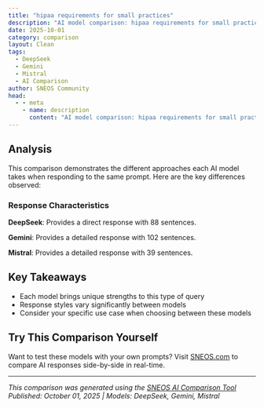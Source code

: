 ```yaml
---
title: "hipaa requirements for small practices"
description: "AI model comparison: hipaa requirements for small practices..."
date: 2025-10-01
category: comparison
layout: Clean
tags:
  - DeepSeek
  - Gemini
  - Mistral
  - AI Comparison
author: SNEOS Community
head:
  - - meta
    - name: description
      content: "AI model comparison: hipaa requirements for small practices..."
---
```


<ChatComparison
  title="hipaa requirements for small practices"
  prompt="hipaa requirements for small practices"
  :responses='{"DeepSeek": "Of course. This is a crucial topic for small practices. While HIPAA can seem daunting, it\u0027s fundamentally about implementing sensible policies and procedures to protect patient information.\n\nHere is a breakdown of HIPAA requirements tailored specifically for small medical practices, presented in a clear, actionable way.\n\n### The Core of HIPAA: The \u0022Three Rules\u0022\n\nHIPAA compliance is built on three main rules:\n\n1. **The Privacy Rule:** Governs the use and disclosure of Protected Health Information (PHI).\n2. **The Security Rule:** Sets standards for securing electronic PHI (ePHI).\n3. **The Breach Notification Rule:** Mandates what to do if there is a breach of unsecured PHI.\n\n---\n\n### Actionable Checklist for a Small Practice\n\nThink of compliance in these key areas:\n\n#### 1. People, Policies, and Documentation (The Foundation)\n\n* **Appoint a Privacy and Security Officer:** Even in a small practice, someone must be formally responsible. This can be the lead doctor, practice manager, or an office staff member.\n* **Conduct a Risk Analysis:** This is the most critical step for the Security Rule. It\u0027s a formal process where you identify all the places you store, receive, and transmit ePHI (computers, phones, email, USB drives, etc.) and assess the vulnerabilities and threats to that information.\n * **Example:** \u0022Our billing computer has a password, but it hasn\u0027t been changed in 2 years. This is a vulnerability.\u0022\n* **Develop Written Policies and Procedures:** You must have written documentation for how your practice handles PHI. Key policies include:\n * Privacy Policy\n * Security Policy\n * Breach Notification Policy\n * Patient Rights Procedures (see below)\n* **Train Your Staff Annually:** Every employee who might encounter PHI must be trained on your policies and HIPAA requirements when they start and at least once a year thereafter. **Keep signed documentation of all training sessions.**\n\n#### 2. Protecting Patient Rights\n\nThe Privacy Rule gives patients specific rights. Your practice must have a process to handle these requests:\n\n* **Notice of Privacy Practices (NPP):** You must create an easy-to-understand NPP that explains how you use patient information and their rights. You must make a good-faith effort to get patients to sign an acknowledgment that they received it.\n* **Access:** Patients have the right to see and get a copy of their medical records, usually within 30 days. You can charge a reasonable, cost-based fee.\n* **Amendment:** Patients can ask you to amend their record if they believe it is incorrect.\n* **Accounting of Disclosures:** Patients can ask for a list of certain instances where you disclosed their PHI *for non-routine purposes* (not for treatment, payment, or healthcare operations). This is a complex requirement; consider seeking guidance.\n* **Restrictions:** Patients can ask you to restrict how you use/disclose their PHI, but you are not always required to agree.\n\n#### 3. Physical, Technical, and Administrative Safeguards (The Security Rule)\n\nThis is about the practical steps to secure ePHI.\n\n* **Administrative Safeguards (The \u0022People\u0022 Part):**\n * **Risk Analysis:** (Mentioned above, it\u0027s that important).\n * **Training:** (Also mentioned above).\n * **Contingency Plan:** Have a plan for data backup and recovery in case of a disaster (e.g., ransomware attack, fire).\n* **Physical Safeguards (The \u0022Place\u0022 Part):**\n * **Workstation Security:** Position computers so screens aren\u0027t visible to the public.\n * **Device Controls:** Lock offices and file cabinets where records are stored. Control who has keys.\n * **Manage Hardware:** Keep track of all devices (laptops, smartphones, USB drives) that contain ePHI. Have a policy for securely disposing of old computers and hard drives (e.g., wiping them clean).\n* **Technical Safeguards (The \u0022Software\u0022 Part):**\n * **Access Controls:** Ensure each user has a unique login ID and password. Implement role-based access so staff can only see the information they need to do their job (e.g., a receptionist doesn\u0027t need to see clinical notes).\n * **Audit Controls:** Use your EHR/software\u0027s audit log features to track who accessed what record and when. You should periodically review these logs.\n * **Encryption:** **Encrypt ePHI whenever possible.** This is a \u0022safe harbor\u0022 under the breach notification rule. If an encrypted laptop is lost or stolen, it is generally not considered a reportable breach. Encrypt laptops, smartphones, and data being emailed.\n * **Secure Transmission:** Use secure, HIPAA-compliant methods for emailing PHI. Regular email (like Gmail or Outlook) is generally not secure. Consider a secure messaging portal.\n\n#### 4. Business Associate Agreements (BAAs)\n\nYou are legally required to have a signed **Business Associate Agreement (BAA)** with any vendor or person outside your practice who has access to your PHI.\n\n**Common examples for small practices:**\n* Your EHR (Electronic Health Record) vendor\n* Billing or coding companies\n* Cloud storage providers (e.g., Google Workspace, Dropbox, if you use them for PHI)\n* IT support companies\n* Accountants or attorneys who handle PHI\n* A shredding company\n\n**Do NOT work with a vendor that handles your PHI and refuses to sign a BAA.**\n\n#### 5. Be Prepared for a Breach\n\n* **Have a Response Plan:** Know who to contact (your officer, legal counsel, insurance) and what steps to take.\n* **Understand \u0022Breach\u0022:** A breach is generally an \u0022acquisition, access, use, or disclosure of PHI... which compromises the security or privacy of the PHI.\u0022\n* **Follow Notification Rules:**\n * **Individuals:** Must be notified without unreasonable delay, no later than 60 days after discovery.\n * **HHS:** Must be notified (via the HHS website) no later than 60 days after the end of the calendar year for breaches affecting \u003C500 individuals, or immediately for breaches affecting 500\u002B.\n * **Media:** Required for breaches affecting 500\u002B individuals in a state or jurisdiction.\n\n---\n\n### Common Pitfalls for Small Practices\n\n* **Thinking \u0022We\u0027re Too Small to Be a Target\u0022:** Criminals target small practices precisely because they often have weaker security.\n* **Using Regular Email for PHI:** This is a massive risk. Use encrypted email or a patient portal.\n* **No BAA with Vendors:** This is a direct violation. Don\u0027t assume your vendor is \u0022HIPAA-compliant\u0022 without a signed BAA.\n* **Weak Passwords and No Screen Locks:** Simple passwords and unlocked computers are an open door.\n* **Gossiping:** Discussing patients in common areas where others can overhear is a common, unintentional violation.\n* **No Risk Analysis:** This is the number one item the HHS OCR (Office for Civil Rights) will ask for in an audit.\n\n### Where to Get Help\n\n* **HHS.gov/hipaa:** The official source. It has guidance specifically for small providers.\n* **Your Professional Association:** Many state and national medical associations offer HIPAA resources, templates, and webinars.\n* **Your EHR Vendor:** They should be able to provide guidance on the security features of their system and sign a BAA.\n* **HIPAA Compliance Consultants:** For a cost, they can conduct your risk analysis and help you build your program.\n\n**Disclaimer:** This information is for educational purposes and is not legal advice. You should consult with a healthcare attorney or qualified compliance professional for advice tailored to your specific situation.", "Gemini": "Navigating HIPAA requirements can be challenging for small practices, as the resources and expertise might be limited compared to larger organizations. However, compliance is mandatory regardless of size. Here\u0027s a breakdown of the key HIPAA requirements for small practices:\n\n**Key Areas of HIPAA Compliance:**\n\n1. **Privacy Rule:** This rule protects the privacy of Protected Health Information (PHI).\n\n2. **Security Rule:** This rule sets standards for protecting electronic PHI (ePHI) while it\u0027s stored, used, or transmitted.\n\n3. **Breach Notification Rule:** This rule requires covered entities (like your practice) to notify affected individuals, the Department of Health and Human Services (HHS), and sometimes the media following a breach of unsecured PHI.\n\n**Specific Requirements and Action Items for Small Practices:**\n\n**A. Privacy Rule Compliance:**\n\n* **Notice of Privacy Practices (NPP):**\n * **Develop:** Create a clear and understandable NPP explaining how your practice uses and discloses patient health information. Include patient rights (access, amendment, accounting of disclosures, restriction requests, confidential communications).\n * **Provide:** Give the NPP to each patient at their first service delivery and make it available upon request. Obtain written acknowledgement of receipt from the patient. Post the NPP in a prominent location in your office and on your website (if you have one).\n * **Update:** Review and update the NPP periodically and whenever your privacy practices change.\n\n* **Privacy Officer:**\n * **Designate:** Appoint a privacy officer responsible for developing and implementing privacy policies and procedures. In a small practice, this role might be assigned to an existing employee (e.g., office manager).\n\n* **Privacy Policies and Procedures:**\n * **Develop:** Create written policies and procedures covering all aspects of privacy, including:\n * **Permitted Uses and Disclosures:** Clearly define when you can use and disclose PHI for treatment, payment, and healthcare operations (TPO).\n * **Business Associate Agreements (BAAs):** Establish BAAs with any vendors who handle PHI on your behalf (e.g., billing services, IT providers, answering services).\n * **Minimum Necessary Standard:** Limit the use and disclosure of PHI to the minimum necessary to accomplish the intended purpose.\n * **Patient Rights:** Establish procedures for patients to exercise their rights, including:\n * **Access:** Allow patients to access and obtain copies of their medical records.\n * **Amendment:** Provide a process for patients to request amendments to their medical records.\n * **Accounting of Disclosures:** Provide patients with an accounting of certain disclosures of their PHI.\n * **Restriction Requests:** Allow patients to request restrictions on the use and disclosure of their PHI.\n * **Confidential Communications:** Accommodate reasonable requests from patients to receive communications by alternative means or at alternative locations.\n\n* **Training:**\n * **Provide:** Train all staff members on your privacy policies and procedures. Training should be documented.\n * **Regular Review:** Provide ongoing training and updates as needed.\n\n* **Complaints:**\n * **Establish:** Create a process for patients to file complaints regarding privacy practices.\n * **Investigate:** Investigate and address all complaints promptly.\n\n* **Documentation:**\n * **Maintain:** Maintain thorough documentation of your privacy policies, procedures, training, complaints, and any corrective actions taken.\n\n**B. Security Rule Compliance:**\n\n* **Security Officer:**\n * **Designate:** Appoint a security officer responsible for developing and implementing security policies and procedures. This may be the same person as the privacy officer.\n\n* **Risk Analysis:**\n * **Conduct:** Perform a thorough and regular risk analysis to identify potential threats and vulnerabilities to ePHI. This is arguably the most crucial step.\n * **Document:** Document the findings of the risk analysis.\n * **Update:** Regularly review and update the risk analysis (at least annually or when significant changes occur in your IT systems or business operations).\n\n* **Security Policies and Procedures:**\n * **Develop:** Create written policies and procedures to address the security requirements, including:\n * **Administrative Safeguards:**\n * **Security Management Process:** Implement policies and procedures to manage and control access to ePHI.\n * **Workforce Security:** Implement procedures for workforce access, authorization, and termination.\n * **Information Access Management:** Establish policies and procedures for granting and restricting access to ePHI.\n * **Security Awareness and Training:** Provide regular security awareness and training to all staff members.\n * **Security Incident Procedures:** Establish procedures for responding to and reporting security incidents.\n * **Contingency Plan:** Develop a contingency plan to ensure business continuity in the event of a disaster or emergency.\n * **Evaluation:** Regularly evaluate the effectiveness of your security policies and procedures.\n * **Business Associate Agreements (BAAs):** As mentioned in Privacy Rule, this applies here as well.\n\n * **Physical Safeguards:**\n * **Facility Access Controls:** Implement measures to control physical access to facilities where ePHI is stored or processed.\n * **Workstation Security:** Implement policies and procedures to protect workstations from unauthorized access.\n * **Device and Media Controls:** Implement policies and procedures for the disposal and reuse of electronic media.\n\n * **Technical Safeguards:**\n * **Access Control:** Implement technical measures to control access to ePHI, such as user IDs, passwords, and encryption.\n * **Audit Controls:** Implement mechanisms to record and examine activity in information systems that contain or use ePHI.\n * **Integrity:** Implement measures to protect ePHI from unauthorized alteration or destruction.\n * **Transmission Security:** Implement security measures to protect ePHI during transmission, such as encryption.\n\n* **Training:**\n * **Provide:** Train all staff members on your security policies and procedures. Training should be documented.\n * **Regular Review:** Provide ongoing training and updates as needed, especially regarding phishing and malware.\n\n* **Documentation:**\n * **Maintain:** Maintain thorough documentation of your security policies, procedures, risk analysis, training, and any corrective actions taken.\n\n**C. Breach Notification Rule Compliance:**\n\n* **Breach Assessment:**\n * **Establish:** Establish procedures for assessing potential breaches of unsecured PHI.\n * **Determine:** Determine the risk of compromise based on factors such as the nature of the PHI, the identity of the unauthorized person, whether the PHI was actually viewed or acquired, and the extent to which the risk has been mitigated.\n\n* **Notification Requirements:**\n * **Individual Notification:** Notify affected individuals by first-class mail or email (if preferred by the individual) without unreasonable delay, but no later than 60 days following the discovery of the breach.\n * **HHS Notification:** Notify HHS of breaches affecting 500 or more individuals within 60 days of discovery. For breaches affecting fewer than 500 individuals, you can notify HHS annually.\n * **Media Notification (for Large Breaches):** If a breach affects 500 or more residents of a state or jurisdiction, you must notify prominent media outlets in that state or jurisdiction.\n\n* **Documentation:**\n * **Maintain:** Maintain documentation of all breach assessments, notifications, and corrective actions taken.\n\n**Key Considerations for Small Practices:**\n\n* **Scalability:** Implement solutions that are scalable to your practice size and budget. Don\u0027t over-engineer a solution that is too complex to manage.\n* **Simplicity:** Prioritize simple and effective security measures.\n* **Affordability:** Explore affordable security solutions, such as cloud-based services and open-source software.\n* **Resources:**\n * **HHS Resources:** Utilize the free resources provided by HHS, including guidance materials, checklists, and model policies and procedures. The HHS Office for Civil Rights (OCR) website is a great starting point.\n * **Professional Organizations:** Consult with professional organizations in your field, as they may offer HIPAA compliance resources tailored to your specific practice.\n * **Legal Counsel:** Consider consulting with a healthcare attorney specializing in HIPAA compliance.\n * **IT Consultants:** Engage an IT consultant with HIPAA expertise to assist with risk assessments, security implementations, and training.\n\n**Practical Steps to Get Started:**\n\n1. **Conduct a Self-Assessment:** Use HHS resources to conduct a self-assessment of your current HIPAA compliance practices.\n2. **Prioritize Risks:** Focus on addressing the most significant risks to PHI first.\n3. **Develop Policies and Procedures:** Create written policies and procedures based on the risk assessment and the specific requirements of the HIPAA rules.\n4. **Train Your Staff:** Provide regular HIPAA training to all staff members.\n5. **Monitor and Update:** Continuously monitor your compliance efforts and update your policies and procedures as needed. HIPAA is not a one-time task; it\u0027s an ongoing process.\n6. **Documentation is Key:** Document everything related to HIPAA compliance. If you are audited, documentation is critical for demonstrating your efforts.\n\n**Common Mistakes to Avoid:**\n\n* **Ignoring HIPAA Requirements:** Assuming that HIPAA doesn\u0027t apply to your small practice.\n* **Failing to Conduct a Risk Analysis:** Not identifying potential threats and vulnerabilities to PHI.\n* **Using Weak Passwords:** Compromising access controls by using weak or easily guessed passwords.\n* **Not Encrypting Data:** Failing to encrypt ePHI at rest and in transit.\n* **Not Having Business Associate Agreements:** Sharing PHI with vendors without proper BAAs in place.\n* **Lack of Employee Training:** Failing to provide adequate HIPAA training to staff members.\n* **Delaying Breach Notification:** Notifying affected individuals and HHS promptly following a breach.\n* **Not Documenting Compliance Efforts:** Failing to maintain adequate documentation of your HIPAA compliance practices.\n\nBy understanding the HIPAA requirements and taking proactive steps to comply, small practices can protect patient privacy, safeguard ePHI, and avoid costly penalties. Remember to tailor your approach to your specific practice size, resources, and risk profile.\n", "Mistral": "The Health Insurance Portability and Accountability Act (HIPAA) sets standards for protecting sensitive patient data. Even small healthcare practices must comply with HIPAA regulations to ensure the privacy and security of patient information. Here are some key HIPAA requirements for small practices:\n\n### 1. **Privacy Rule**\n- **Notice of Privacy Practices (NPP):** Provide patients with a Notice of Privacy Practices that explains how their protected health information (PHI) will be used and disclosed.\n- **Patient Rights:** Inform patients of their rights, including the right to access their PHI, request amendments, and receive an accounting of disclosures.\n- **Minimum Necessary Standard:** Use and disclose only the minimum necessary PHI to accomplish the intended purpose.\n- **Business Associate Agreements (BAAs):** Ensure that any third-party vendors or service providers (business associates) who handle PHI sign a BAA, agreeing to comply with HIPAA requirements.\n\n### 2. **Security Rule**\n- **Administrative Safeguards:**\n - **Security Management Process:** Implement policies and procedures to prevent, detect, contain, and correct security violations.\n - **Security Personnel:** Designate a security official responsible for developing and implementing security policies.\n - **Information Access Management:** Implement policies and procedures for authorizing access to electronic PHI (ePHI).\n - **Workforce Training and Management:** Provide training for all workforce members regarding the security policies and procedures.\n - **Evaluation:** Perform a periodic assessment of how well the security policies and procedures meet the requirements of the Security Rule.\n\n- **Physical Safeguards:**\n - **Facility Access Controls:** Implement policies and procedures to limit physical access to its electronic information systems and the facility or facilities in which they are housed, while ensuring that properly authorized access is allowed.\n - **Workstation Use:** Implement policies and procedures that specify the proper functions to be performed, the manner in which those functions are to be performed, and the physical attributes of the surroundings of a specific workstation or class of workstation that can access electronic PHI.\n - **Workstation Security:** Implement physical safeguards for all workstations that access electronic PHI, to restrict access to authorized users.\n - **Device and Media Controls:** Implement policies and procedures that govern the receipt and removal of hardware and electronic media that contain electronic PHI into and out of a facility, and the movement of these items within the facility.\n\n- **Technical Safeguards:**\n - **Access Control:** Implement technical policies and procedures for electronic information systems that maintain electronic PHI to allow access only to those persons or software programs that have been granted access rights.\n - **Audit Controls:** Implement hardware, software, and/or procedural mechanisms that record and examine activity in information systems that contain or use electronic PHI.\n - **Integrity:** Implement policies and procedures to protect electronic PHI from improper alteration or destruction.\n - **Person or Entity Authentication:** Implement procedures to verify that a person or entity seeking access to electronic PHI is the one claimed.\n - **Transmission Security:** Implement technical security measures to guard against unauthorized access to electronic PHI that is being transmitted over an electronic communications network.\n\n### 3. **Breach Notification Rule**\n- **Notification Requirements:** In the event of a breach of unsecured PHI, notify affected individuals, the Secretary of the Department of Health and Human Services (HHS), and, in some cases, the media.\n- **Timeline:** Notify individuals without unreasonable delay and no later than 60 days following the discovery of a breach.\n\n### 4. **Enforcement Rule**\n- **Compliance:** Ensure compliance with all HIPAA rules and be prepared for potential audits by the Office for Civil Rights (OCR).\n- **Penalties:** Be aware of the potential penalties for non-compliance, which can include fines and other sanctions.\n\n### 5. **Risk Analysis and Management**\n- **Risk Assessment:** Conduct a thorough risk assessment to identify potential vulnerabilities and threats to the confidentiality, integrity, and availability of PHI.\n- **Risk Management:** Implement measures to mitigate identified risks and regularly review and update the risk management plan.\n\n### 6. **Documentation**\n- **Policies and Procedures:** Document all HIPAA-related policies and procedures.\n- **Records:** Maintain records of all actions taken to comply with HIPAA, including training sessions, risk assessments, and any incidents or breaches.\n\n### 7. **Training**\n- **Workforce Training:** Provide regular training for all staff members on HIPAA requirements and the practice\u0027s specific policies and procedures.\n\n### 8. **Incident Response**\n- **Incident Response Plan:** Develop and implement an incident response plan to address potential breaches or security incidents.\n\nBy adhering to these requirements, small healthcare practices can ensure they are compliant with HIPAA and protect the privacy and security of their patients\u0027 information."}' 
  published-date="19:03"
/>

## Analysis

This comparison demonstrates the different approaches each AI model takes when responding to the same prompt. Here are the key differences observed:

### Response Characteristics

**DeepSeek**: Provides a direct response with 88 sentences. 

**Gemini**: Provides a detailed response with 102 sentences. 

**Mistral**: Provides a detailed response with 39 sentences. 

## Key Takeaways

- Each model brings unique strengths to this type of query
- Response styles vary significantly between models
- Consider your specific use case when choosing between these models

## Try This Comparison Yourself

Want to test these models with your own prompts? Visit [SNEOS.com](https://sneos.com) to compare AI responses side-by-side in real-time.

---

*This comparison was generated using the [SNEOS AI Comparison Tool](https://sneos.com)*
*Published: October 01, 2025 | Models: DeepSeek, Gemini, Mistral*
